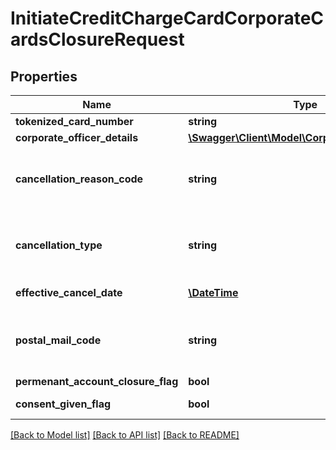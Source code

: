# InitiateCreditChargeCardCorporateCardsClosureRequest

## Properties
Name | Type | Description | Notes
------------ | ------------- | ------------- | -------------
**tokenized_card_number** | **string** | Tokenized card number | 
**corporate_officer_details** | [**\Swagger\Client\Model\CorporateOfficerDetails**](CorporateOfficerDetails.md) |  | [optional] 
**cancellation_reason_code** | **string** | cancellationReasonCode. This is a reference data field. Please use /v1/utilities/referenceData/{cancellationReasonCode} resource to get possible values of this field with descriptions | [optional] 
**cancellation_type** | **string** | cancellationReasonDescription. This is a reference data field. Please use /v1/utilities/referenceData/{cancellationType} resource to get possible values of this field with descriptions | [optional] 
**effective_cancel_date** | [**\DateTime**](\DateTime.md) | Cancellation date in ISO 8601 date format YYYY-MM-DD | [optional] 
**postal_mail_code** | **string** | Mail letter code if business opt to send letter to customer. This is a reference data field. Please use /v1/utilities/referenceData/{postalMailCode} resource to get possible values of this field with descriptions. | [optional] 
**permenant_account_closure_flag** | **bool** | Permanent Account Closure Flag | [optional] 
**consent_given_flag** | **bool** | This is consent flag from the customer to pay back if any outstanding on that account while closure | [optional] 

[[Back to Model list]](../../README.md#documentation-for-models) [[Back to API list]](../../README.md#documentation-for-api-endpoints) [[Back to README]](../../README.md)

